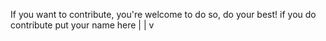 If you want to contribute, you're welcome to do so, do your best!
if you do contribute put your name here 
      |
      |
      v
